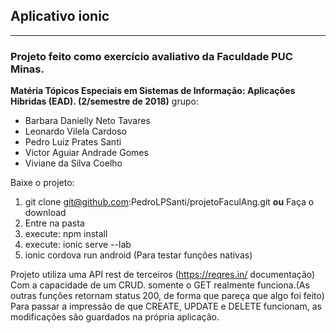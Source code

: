 ## **Aplicativo ionic**
***
### **Projeto feito como exercício avaliativo da Faculdade PUC Minas.**
**Matéria Tópicos Especiais em Sistemas de Informação: Aplicações Híbridas (EAD). (2/semestre de 2018)**
grupo:
* Barbara Danielly Neto Tavares
* Leonardo Vilela Cardoso
* Pedro Luiz Prates Santi
* Victor Aguiar Andrade Gomes
* Viviane da Silva Coelho

Baixe o projeto:
1. git clone git@github.com:PedroLPSanti/projetoFaculAng.git **ou** Faça o download
1. Entre na pasta
1. execute: npm install
1. execute: ionic serve --lab
1. ionic cordova run android (Para testar funções nativas)

Projeto utiliza uma API rest de terceiros (https://reqres.in/ documentação) Com a capacidade de um CRUD. somente o GET realmente funciona.(As outras funções retornam status 200, de forma que pareça que algo foi feito) Para passar a impressão de que CREATE, UPDATE e DELETE funcionam, as modificações são guardados na própria aplicação.
